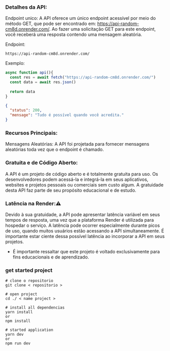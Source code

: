 ### Detalhes da API:

  Endpoint unico: A API oferece um único endpoint acessível por meio do método GET, que pode ser encontrado em: https://api-random-cm8d.onrender.com/. Ao fazer uma solicitação GET para este endpoint, você receberá uma resposta contendo uma mensagem aleatória.

  Endpoint:

    https://api-random-cm8d.onrender.com/

  Exemplo:
    
```js
async function api(){
  const res = await fetch("https://api-random-cm8d.onrender.com/")
  const data = await res.json()
  
  return data
}
```

```json
{
  "status": 200,
  "mensage": "Tudo é possível quando você acredita."
}
```

### Recursos Principais:

  Mensagens Aleatórias: A API foi projetada para fornecer mensagens aleatórias toda vez que o endpoint é chamado.

### Gratuita e de Código Aberto:

  A API é um projeto de código aberto e é totalmente gratuita para uso. Os desenvolvedores podem acessá-la e integrá-la em seus aplicativos, websites e projetos pessoais ou comerciais sem custo algum. A gratuidade desta API faz parte de seu propósito educacional e de estudo.

### Latência na Render:⚠️

  Devido à sua gratuidade, a API pode apresentar latência variável em seus tempos de resposta, uma vez que a plataforma Render é utilizada para hospedar o serviço. A latência pode ocorrer especialmente durante picos de uso, quando muitos usuários estão acessando a API simultaneamente. É importante estar ciente dessa possível latência ao incorporar a API em seus projetos.

- É importante ressaltar que este projeto é voltado exclusivamente para fins educacionais e de aprendizado.

### get started project

    # clone o repositorio
    git clone < repositorio >

    # open project
    cd ./ < name project >

    # install all dependencias
    yarn install
    or
    npm install

    # started application
    yarn dev
    or
    npm run dev
